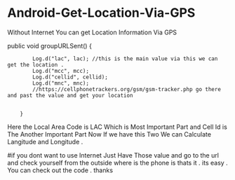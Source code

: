 # Android-Get-Location-Via-GPS
Without Internet You can get Location Information Via GPS 

public void groupURLSent() {


            Log.d("lac", lac); //this is the main value via this we can get the location .
            Log.d("mcc", mcc);
            Log.d("cellid", cellid);
            Log.d("mnc", mnc);
            //https://cellphonetrackers.org/gsm/gsm-tracker.php go there and past the value and get your location


        }



Here the Local Area Code  is LAC Which is Most Important Part and Cell Id is The Another Important Part 
Now If we have this Two We can Calculate Langitude and Longitude . 

#if you dont want to use Internet Just Have Those value and go to the url and check yourself from the outside where is the phone is thats it . its easy .
You can check out the code .
thanks


